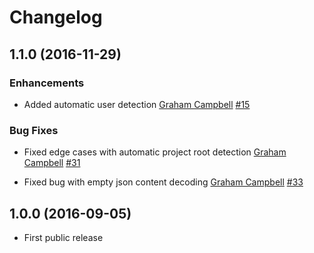 Changelog
=========

## 1.1.0 (2016-11-29)

### Enhancements

* Added automatic user detection
  [Graham Campbell](https://github.com/GrahamCampbell)
  [#15](https://github.com/bugsnag/bugsnag-symfony/pull/15)

### Bug Fixes

* Fixed edge cases with automatic project root detection
  [Graham Campbell](https://github.com/GrahamCampbell)
  [#31](https://github.com/bugsnag/bugsnag-symfony/pull/31)

* Fixed bug with empty json content decoding
  [Graham Campbell](https://github.com/GrahamCampbell)
  [#33](https://github.com/bugsnag/bugsnag-symfony/pull/33)

## 1.0.0 (2016-09-05)

* First public release
